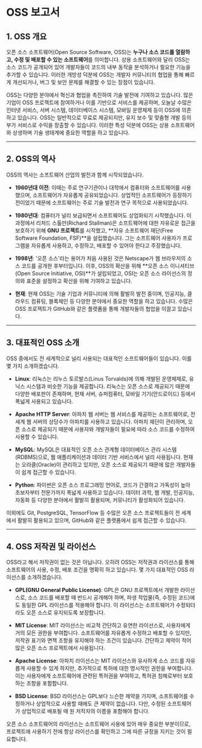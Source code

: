 
# OSS 보고서

## 1. OSS 개요
오픈 소스 소프트웨어(Open Source Software, OSS)는 **누구나 소스 코드를 열람하고, 수정 및 배포할 수 있는 소프트웨어**를 의미합니다. 상용 소프트웨어와 달리 OSS는 소스 코드가 공개되어 있어 개발자들이 코드의 내부 동작을 분석하거나 필요한 기능을 추가할 수 있습니다. 이러한 개방성 덕분에 OSS는 개발자 커뮤니티의 협업을 통해 빠르게 개선되거나, 버그 및 보안 문제를 해결할 수 있는 장점이 있습니다.

OSS는 다양한 분야에서 혁신과 협업을 촉진하여 기술 발전에 기여하고 있습니다. 많은 기업이 OSS 프로젝트에 참여하거나 이를 기반으로 서비스를 제공하며, 오늘날 수많은 인터넷 서비스, 서버 시스템, 데이터베이스 시스템, 모바일 운영체제 등이 OSS에 의존하고 있습니다. OSS는 일반적으로 무료로 제공되지만, 유지 보수 및 맞춤형 개발 등의 부가 서비스로 수익을 창출할 수 있습니다. 이러한 특성 덕분에 OSS는 상용 소프트웨어와 상생하며 기술 생태계에 중요한 역할을 하고 있습니다.

---

## 2. OSS의 역사
OSS의 역사는 소프트웨어 산업의 발전과 함께 시작되었습니다.

- **1960년대 이전**: 이때는 주로 연구기관이나 대학에서 컴퓨터와 소프트웨어를 사용했으며, 소프트웨어가 자유롭게 공유되었습니다. 상업적인 소프트웨어가 등장하기 전이었기 때문에 소프트웨어는 주로 기술 발전과 연구 목적으로 사용되었습니다.
  
- **1980년대**: 컴퓨터가 널리 보급되면서 소프트웨어도 상업화되기 시작했습니다. 이 과정에서 리처드 스톨만(Richard Stallman)은 소프트웨어에 대한 자유로운 접근을 보호하기 위해 **GNU 프로젝트**를 시작했고, **자유 소프트웨어 재단(Free Software Foundation, FSF)**을 설립했습니다. 그는 소프트웨어 사용자가 프로그램을 자유롭게 사용하고, 수정하고, 배포할 수 있어야 한다고 주장했습니다.

- **1998년**: '오픈 소스'라는 용어가 처음 사용된 것은 Netscape가 웹 브라우저의 소스 코드를 공개한 후부터입니다. 이후, OSS의 확산을 위해 **오픈 소스 이니셔티브(Open Source Initiative, OSI)**가 설립되었고, OSI는 오픈 소스 라이선스의 정의와 표준을 설정하고 확산을 위해 기여하고 있습니다.

- **현재**: 현재 OSS는 기술 기업과 커뮤니티에 의해 활발히 발전 중이며, 인공지능, 클라우드 컴퓨팅, 블록체인 등 다양한 분야에서 중요한 역할을 하고 있습니다. 수많은 OSS 프로젝트가 GitHub와 같은 플랫폼을 통해 개발자들의 협업을 이끌고 있습니다.

---

## 3. 대표적인 OSS 소개
OSS 중에서도 전 세계적으로 널리 사용되는 대표적인 소프트웨어들이 있습니다. 이를 몇 가지 소개하겠습니다.

- **Linux**: 리눅스는 리누스 토르발스(Linus Torvalds)에 의해 개발된 운영체제로, 유닉스 시스템과 비슷한 기능을 제공합니다. 리눅스는 오픈 소스로 제공되기 때문에 다양한 배포판이 존재하며, 현재 서버, 슈퍼컴퓨터, 모바일 기기(안드로이드) 등에서 폭넓게 사용되고 있습니다.

- **Apache HTTP Server**: 아파치 웹 서버는 웹 서비스를 제공하는 소프트웨어로, 전 세계 웹 서버의 상당수가 아파치를 사용하고 있습니다. 아파치 재단이 관리하며, 오픈 소스로 제공되기 때문에 사용자와 개발자들이 필요에 따라 소스 코드를 수정하여 사용할 수 있습니다.

- **MySQL**: MySQL은 대표적인 오픈 소스 관계형 데이터베이스 관리 시스템(RDBMS)으로, 웹 애플리케이션과 데이터 기반 서비스에서 널리 사용됩니다. 현재는 오라클(Oracle)이 관리하고 있지만, 오픈 소스로 제공되기 때문에 많은 개발자들이 쉽게 접근할 수 있습니다.

- **Python**: 파이썬은 오픈 소스 프로그래밍 언어로, 코드가 간결하고 가독성이 높아 초보자부터 전문가까지 폭넓게 사용하고 있습니다. 데이터 과학, 웹 개발, 인공지능, 자동화 등 다양한 분야에서 활발히 활용되며, 커뮤니티가 활성화되어 있습니다.

이외에도 Git, PostgreSQL, TensorFlow 등 수많은 오픈 소스 프로젝트들이 전 세계에서 활발히 활용되고 있으며, GitHub와 같은 플랫폼에서 쉽게 접근할 수 있습니다.

---

## 4. OSS 저작권 및 라이선스
OSS라고 해서 저작권이 없는 것은 아닙니다. 오히려 OSS는 저작권과 라이선스를 통해 소프트웨어의 사용, 수정, 배포 조건을 명확히 하고 있습니다. 몇 가지 대표적인 OSS 라이선스를 소개하겠습니다.

- **GPL(GNU General Public License)**: GPL은 GNU 프로젝트에서 개발한 라이선스로, 소스 코드를 배포할 때 반드시 공개해야 하며, 파생 작업물(즉, 수정된 코드)에도 동일한 GPL 라이선스를 적용해야 합니다. 이 라이선스는 소프트웨어가 수정되더라도 오픈 소스로 유지되도록 보장합니다.

- **MIT License**: MIT 라이선스는 비교적 간단하고 유연한 라이선스로, 사용자에게 거의 모든 권한을 부여합니다. 소프트웨어를 자유롭게 수정하고 배포할 수 있지만, 저작권 표기와 면책 조항을 유지해야 하는 조건이 있습니다. 간단하고 제약이 적어 많은 오픈 소스 프로젝트에서 사용됩니다.

- **Apache License**: 아파치 라이선스는 MIT 라이선스와 유사하게 소스 코드를 자유롭게 사용할 수 있게 하지만, 추가적으로 특허에 대한 명시적인 권한을 부여합니다. 이는 사용자에게 소프트웨어에 관련된 특허권을 부여하고, 특허권 침해로부터 보호하는 조항을 포함합니다.

- **BSD License**: BSD 라이선스는 GPL보다 느슨한 제약을 가지며, 소프트웨어를 수정하거나 상업적으로 사용할 때에도 큰 제약이 없습니다. 다만, 수정된 소프트웨어가 상업적으로 배포될 때 원 저작자의 이름을 포함해야 합니다.

오픈 소스 소프트웨어의 라이선스는 소프트웨어 사용에 있어 매우 중요한 부분이므로, 프로젝트에 사용하기 전에 항상 라이선스를 확인하고 그에 따른 규정을 지키는 것이 필요합니다.
